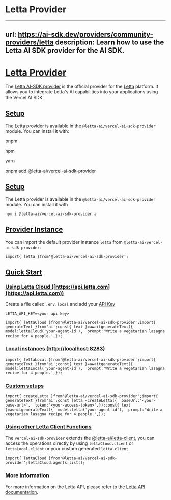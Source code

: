 # Letta Provider


---
url: https://ai-sdk.dev/providers/community-providers/letta
description: Learn how to use the Letta AI SDK provider for the AI SDK.
---


# [Letta Provider](#letta-provider)


The [Letta AI-SDK provider](https://github.com/letta-ai/vercel-ai-sdk-provider) is the official provider for the [Letta](https://docs.letta.com) platform. It allows you to integrate Letta's AI capabilities into your applications using the Vercel AI SDK.


## [Setup](#setup)


The Letta provider is available in the `@letta-ai/vercel-ai-sdk-provider` module. You can install it with:

pnpm

npm

yarn

pnpm add @letta-ai/vercel-ai-sdk-provider


## [Setup](#setup-1)


The Letta provider is available in the `@letta-ai/vercel-ai-sdk-provider` module. You can install it with

```
npm i @letta-ai/vercel-ai-sdk-provider a
```


## [Provider Instance](#provider-instance)


You can import the default provider instance `letta` from `@letta-ai/vercel-ai-sdk-provider`:

```
import{ letta }from'@letta-ai/vercel-ai-sdk-provider';
```


## [Quick Start](#quick-start)



### [Using Letta Cloud (](#using-letta-cloud-httpsapilettacom)[https://api.letta.com](https://api.letta.com))


Create a file called `.env.local` and add your [API Key](https://app.letta.com/api-keys)

```
LETTA_API_KEY=<your api key>
```

```
import{ lettaCloud }from'@letta-ai/vercel-ai-sdk-provider';import{ generateText }from'ai';const{ text }=awaitgenerateText({  model:lettaCloud('your-agent-id'),  prompt:'Write a vegetarian lasagna recipe for 4 people.',});
```


### [Local instances (](#local-instances-httplocalhost8283)[http://localhost:8283](http://localhost:8283))


```
import{ lettaLocal }from'@letta-ai/vercel-ai-sdk-provider';import{ generateText }from'ai';const{ text }=awaitgenerateText({  model:lettaLocal('your-agent-id'),  prompt:'Write a vegetarian lasagna recipe for 4 people.',});
```


### [Custom setups](#custom-setups)


```
import{ createLetta }from'@letta-ai/vercel-ai-sdk-provider';import{ generateText }from'ai';const letta =createLetta({  baseUrl:'<your-base-url>',  token:'<your-access-token>',});const{ text }=awaitgenerateText({  model:letta('your-agent-id'),  prompt:'Write a vegetarian lasagna recipe for 4 people.',});
```


### [Using other Letta Client Functions](#using-other-letta-client-functions)


The `vercel-ai-sdk-provider` extends the [@letta-ai/letta-client](https://www.npmjs.com/package/@letta-ai/letta-client), you can access the operations directly by using `lettaCloud.client` or `lettaLocal.client` or your custom generated `letta.client`

```
import{ lettaCloud }from'@letta-ai/vercel-ai-sdk-provider';lettaCloud.agents.list();
```


### [More Information](#more-information)


For more information on the Letta API, please refer to the [Letta API documentation](https://docs.letta.com/api).
